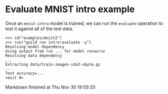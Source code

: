 # Evaluate MNIST intro example

Once an `mnist-intro` model is trained, we can run the `evaluate`
operation to test it against all of the test data.

    >>> cd("examples/mnist2")
    >>> run("guild run intro:evaluate -y")
    Resolving model dependency
    Using output from run ... for model resource
    Resolving data dependency
    ...
    Extracting data/train-images-idx3-ubyte.gz
    ...
    Test accuracy=...
    <exit 0>

Markdown finished at Thu Nov 30 19:55:33
